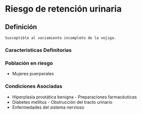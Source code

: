 # Riesgo de retención urinaria
## Definición
	Susceptible al vaciamiento incompleto de la vejiga.

### Caracteristicas Definitorias


### Población en riesgo
- Mujeres puerperales

### Condiciones Asociadas
- Hiperplasia prostática benigna  - Preparaciones farmacéuticas   
- Diabetes mellitus  - Obstrucción del tracto urinario   
- Enfermedades del sistema nervioso

